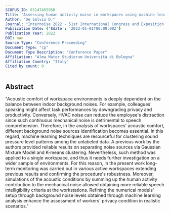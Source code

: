 ```yaml
---
SCOPUS_ID: 85147455950
Title: "Assessing human activity noise in workspaces using machine learning and numerical models"
Author: "De Salvio D."
Journal: "Internoise 2022 - 51st International Congress and Exposition on Noise Control Engineering"
Publication Date: {'$date': '2022-01-01T00:00:00Z'}
Publication Year: 2022
DOI: nan
Source Type: "Conference Proceeding"
Document Type: "cp"
Document Type Description: "Conference Paper"
Affiliation: "Alma Mater Studiorum Università di Bologna"
Affiliation Country: "Italy"
Cited by count: 0
---
```


## Abstract
"Acoustic comfort of workspace environments is deeply dependent on the balance between indoor background noises. For example, colleagues' speaking might affect task performances by downgrading privacy and productivity. Conversely, HVAC noise can reduce the employee's distraction since such continuous mechanical noise is detrimental to speech comprehension. Therefore, in the analysis of workspaces' acoustic comfort, different background noise sources identification becomes essential. In this regard, machine learning techniques are resourceful for clustering sound pressure level patterns among the unlabeled data. A previous work by the authors provided reliable results on separating noise sources via Gaussian Mixture Model and K-means clustering. Nevertheless, such method was applied to a single workspace, and thus it needs further investigation on a wider sample of environments. For this reason, in the present work long-term monitoring was carried out in various active workspaces extending previous results and confirming the procedure's robustness. Moreover, simulations of the acoustic conditions by summing up the human activity contribution to the mechanical noise allowed obtaining more reliable speech intelligibility criteria at the workstations. Refining the numerical models' setup through background noise levels obtained through machine learning analysis enhance the assessment of workers' privacy condition in realistic scenarios."
